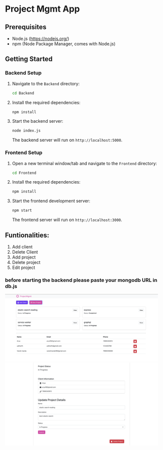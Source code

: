 # Project Mgmt App


## Prerequisites

- Node.js (https://nodejs.org/)
- npm (Node Package Manager, comes with Node.js)

## Getting Started

### Backend Setup

1. Navigate to the `Backend` directory:

    ```sh
    cd Backend
    ```
    
2. Install the required dependencies:

    ```sh
    npm install
    ```
    
3. Start the backend server:

    ```sh
    node index.js
    ```

   The backend server will run on `http://localhost:5000`.

### Frontend Setup

1. Open a new terminal window/tab and navigate to the `Frontend` directory:

    ```sh
    cd Frontend
    ```

2. Install the required dependencies:

    ```sh
    npm install
    ```

3. Start the frontend development server:

    ```sh
    npm start
    ```

   The frontend server will run on `http://localhost:3000`.

## Funtionalities:
1. Add client
2. Delete Client
3. Add project
4. Delete project
5. Edit project

### before starting the backend please paste your mongodb URL in db.js

![intro page](image1.png)
![project page](image2.png)